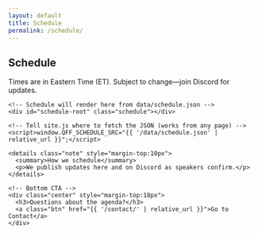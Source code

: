 ```yaml
---
layout: default
title: Schedule
permalink: /schedule/
---
```


<main class="container">
  <section class="card">
    <h2>Schedule</h2>
    <p>Times are in Eastern Time (ET). Subject to change—join Discord for updates.</p>

    <!-- Schedule will render here from data/schedule.json -->
    <div id="schedule-root" class="schedule"></div>

    <!-- Tell site.js where to fetch the JSON (works from any page) -->
    <script>window.QFF_SCHEDULE_SRC="{{ '/data/schedule.json' | relative_url }}";</script>

    <details class="note" style="margin-top:10px">
      <summary>How we schedule</summary>
      <p>We publish updates here and on Discord as speakers confirm.</p>
    </details>

    <!-- Bottom CTA -->
    <div class="center" style="margin-top:18px">
      <h3>Questions about the agenda?</h3>
      <a class="btn" href="{{ '/contact/' | relative_url }}">Go to Contact</a>
    </div>
  </section>
</main>
